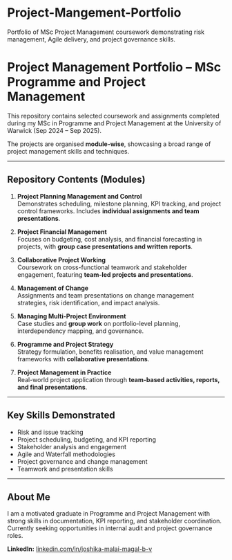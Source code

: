 # Project-Mangement-Portfolio
Portfolio of MSc Project Management coursework demonstrating risk management, Agile delivery, and project governance skills.

# Project Management Portfolio – MSc Programme and Project Management

This repository contains selected coursework and assignments completed during my MSc in Programme and Project Management at the University of Warwick (Sep 2024 – Sep 2025).  

The projects are organised **module-wise**, showcasing a broad range of project management skills and techniques.

---

## Repository Contents (Modules)

1. **Project Planning Management and Control**  
   Demonstrates scheduling, milestone planning, KPI tracking, and project control frameworks. Includes **individual assignments and team presentations**.

2. **Project Financial Management**  
   Focuses on budgeting, cost analysis, and financial forecasting in projects, with **group case presentations and written reports**.

3. **Collaborative Project Working**  
   Coursework on cross-functional teamwork and stakeholder engagement, featuring **team-led projects and presentations**.

4. **Management of Change**  
   Assignments and team presentations on change management strategies, risk identification, and impact analysis.

5. **Managing Multi-Project Environment**  
   Case studies and **group work** on portfolio-level planning, interdependency mapping, and governance.

6. **Programme and Project Strategy**  
   Strategy formulation, benefits realisation, and value management frameworks with **collaborative presentations**.

7. **Project Management in Practice**  
   Real-world project application through **team-based activities, reports, and final presentations**.

---

## Key Skills Demonstrated

- Risk and issue tracking  
- Project scheduling, budgeting, and KPI reporting  
- Stakeholder analysis and engagement  
- Agile and Waterfall methodologies  
- Project governance and change management  
- Teamwork and presentation skills  

---

## About Me

I am a motivated graduate in Programme and Project Management with strong skills in documentation, KPI reporting, and stakeholder coordination. Currently seeking opportunities in internal audit and project governance roles.  

**LinkedIn:** [linkedin.com/in/joshika-malai-magal-b-v](https://linkedin.com/in/joshika-malai-magal-b-v)

